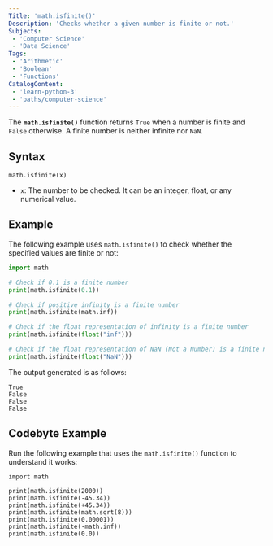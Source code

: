 ```yaml
---
Title: 'math.isfinite()'
Description: 'Checks whether a given number is finite or not.'
Subjects:
 - 'Computer Science'
 - 'Data Science'
Tags:
 - 'Arithmetic'
 - 'Boolean'
 - 'Functions'
CatalogContent:
 - 'learn-python-3'
 - 'paths/computer-science'
---
```


The **`math.isfinite()`** function returns `True` when a number is finite and `False` otherwise. A finite number is neither infinite nor `NaN`. 

## Syntax

```psuedo
math.isfinite(x)
```

- `x`: The number to be checked. It can be an integer, float, or any numerical value.

## Example

The following example uses `math.isfinite()` to check whether the specified values are finite or not:

```py
import math

# Check if 0.1 is a finite number
print(math.isfinite(0.1))  

# Check if positive infinity is a finite number
print(math.isfinite(math.inf))  

# Check if the float representation of infinity is a finite number
print(math.isfinite(float("inf")))  

# Check if the float representation of NaN (Not a Number) is a finite number
print(math.isfinite(float("NaN"))) 
```

The output generated is as follows:

```shell
True
False
False
False
```

## Codebyte Example

Run the following example that uses the `math.isfinite()` function to understand it works:

```codebyte/python
import math

print(math.isfinite(2000))
print(math.isfinite(-45.34))
print(math.isfinite(+45.34))
print(math.isfinite(math.sqrt(8)))
print(math.isfinite(0.00001))
print(math.isfinite(-math.inf))
print(math.isfinite(0.0))
```
